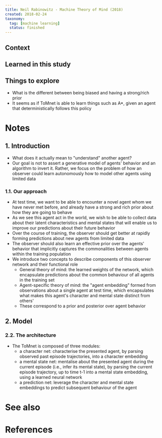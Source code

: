 ```yaml
---
title: Neil Rabinowitz - Machine Theory of Mind (2018)
created: 2018-02-24
taxonomy:
  tag: [machine learning]
  status: finished
---
```


## Context

## Learned in this study

## Things to explore
* What is the different between being biased and having a strong/rich prior
* It seems as if ToMnet is able to learn things such as A*, given an agent that deterministically follows this policy

# Notes
## 1. Introduction
* What does it actually mean to "understand" another agent?
* Our goal is not to assert a generative model of agents' behavior and an algorithm to invert it. Rather, we focus on the problem of how an observer could learn autonomously how to model other agents using limited data

### 1.1. Our approach
* At test time, we want to be able to encounter a novel agent whom we have never met before, and already have a strong and rich prior about how they are going to behave
* As we see this agent act in the world, we wish to be able to collect data about their latent characteristics and mental states that will enable us to improve our predictions about their future behavior
* Over the course of training, the observer should get better at rapidly forming predictions about new agents from limited data
* The observer should also learn an effective prior over the agents' behavior that implicitly captures the commonalities between agents within the training population
* We introduce two concepts to describe components of this observer network and their functional role
	* General theory of mind: the learned weights of the network, which encapsulate predictions about the common behaviour of all agents in the training set
	* Agent-specific theory of mind: the "agent embedding" formed from observations about a single agent at test time, which encapsulates what makes this agent's character and mental state distinct from others'
	* These correspond to a prior and posterior over agent behavior

## 2. Model
### 2.2. The architecture
* The ToMnet is composed of three modules:
	* a character net: characterise the presented agent, by parsing observed past episode trajectories, into a character embedding
	* a mental state net: mentalise about the presented agent during the current episode (i.e., infer its mental state), by parsing the current episode trajectory, up to time t-1 into a mental state embedding, using a learned neural network
	* a prediction net: leverage the character and mental state embeddings to predict subsequent behaviour of the agent

# See also

# References
